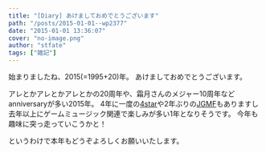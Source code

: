 ```yaml
---
title: "[Diary] あけましておめでとうございます"
path: "/posts/2015-01-01--wp2377"
date: "2015-01-01 13:36:07"
cover: "no-image.png"
author: "stfate"
tags: ["雑記"]
---
```



始まりましたね、2015(=1995+20)年。
あけましておめでとうございます。

アレとかアレとかアレとかの20周年や、霜月さんのメジャー10周年など
anniversaryが多い2015年。
4年に一度の<a href="http://www.2083.jp/4star/" target="_blank">4star</a>や2年ぶりの<a href="http://jgmf.info/" target="_blank">JGMF</a>もありますし
去年以上にゲームミュージック関連で楽しみが多い1年となりそうです。
今年も趣味に突っ走っていこうかと！

というわけで本年もどうぞよろしくお願いいたします。